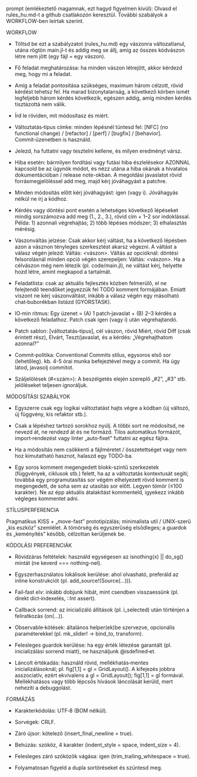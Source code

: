 prompt (emlékeztető magamnak, ezt hagyd figyelmen kívül): Olvasd el rules_hu.md-t a github csatlakozón keresztül. További szabályok a WORKFLOW-ben leírtak szerint.

WORKFLOW

* Töltsd be ezt a szabályzatot (rules_hu.md) egy vászonra változatlanul, utána rögtön main.jl-t és addig meg se állj, amíg az összes kódvászon létre nem jött (egy fájl = egy vászon).

* Fő feladat meghatározása: ha minden vászon létrejött, akkor kérdezd meg, hogy mi a feladat.

* Amíg a feladat pontosítása szükséges, maximum három célzott, rövid kérdést tehetsz fel. Ha marad bizonytalanság, a következő körben ismét legfeljebb három kérdés következik, egészen addig, amíg minden kérdés tisztázottá nem válik.

* Írd le röviden, mit módosítasz és miért.

* Változtatás‑típus címke: minden lépésnél tüntesd fel: \[NFC] (no functional change) / \[refactor] / \[perf] / \[bugfix] / \[behavior]. Commit‑üzenetben is használd.

* Jelezd, ha futtatni vagy tesztelni kellene, és milyen eredményt vársz.

* Hiba esetén: bármilyen fordítási vagy futási hiba észlelésekor AZONNAL kapcsold be az ügynök módot, és nézz utána a hiba okának a hivatalos dokumentációban / release note-okban. A megoldási javaslatot rövid forrásmegjelöléssel add meg, majd kérj jóváhagyást a patchre.

* Minden módosítás előtt kérj jóváhagyást: igen (vagy i). Jóváhagyás nélkül ne írj a kódhoz.

* Kérdés vagy döntési pont esetén a lehetséges következő lépéseket mindig sorszámozva add meg (1., 2., 3.), rövid cím + 1–2 sor indoklással. Példa: 1) azonnali végrehajtás; 2) több lépéses módszer; 3) elhalasztás mérésig.

* Vászonváltás jelzése: Csak akkor kérj váltást, ha a következő lépésben azon a vásznon tényleges szerkesztést akarsz végezni. A váltást a válasz végén jelezd: Váltás: \<vászon>. Váltás az opcióknál: döntési felsorolásnál minden opció végén szerepeljen: Váltás: \<vászon>. Ha a célvászon még nem létezik (pl. code/main.jl), ne váltást kérj, helyette hozd létre, amint megkapod a tartalmát.

* Feladatlista: csak az aktuális fejlesztés közben felmerülő, el ne felejtendő teendőket jegyezzük fel TODO komment formájában. Emiatt viszont ne kérj vászonváltást, inkább a válasz végén egy másolható chat‑buborékban listázd (GYORSTASK).

* IO‑min ritmus: Egy üzenet = (A) 1 patch‑javaslat + (B) 2–3 kérdés a következő feladathoz. Patch csak igen (vagy i) után végrehajtandó.

* Patch sablon: \[változtatás‑típus], cél vászon, rövid Miért, rövid Diff (csak érintett rész), Elvárt, Teszt/javaslat, és a kérdés: „Végrehajthatom azonnal?”

* Commit‑politika: Conventional Commits stílus, egysoros első sor (lehetőleg). kb. 4-5 órai munka befejeztével megy a commit. Ha úgy látod, javasolj commitot.

* Száljelölések (#<szám>): A beszélgetés elején szereplő „#2”, „#3” stb. jelöléseket teljesen ignoráljuk.

MÓDOSÍTÁSI SZABÁLYOK

* Egyszerre csak egy logikai változtatást hajts végre a kódban (új változó, új függvény, kis refaktor stb.).

* Csak a lépéshez tartozó sorokhoz nyúlj. A többi sort ne módosítsd, ne nevezd át, ne rendezd át és ne formázd. Tilos automatikus formázót, import‑rendezést vagy linter „auto‑fixet” futtatni az egész fájlra.

* Ha a módosítás nem csökkenti a fájlméretet / összetettséget vagy nem hoz kimutatható hasznot, halaszd egy TODO-ba.

* Egy soros komment megengedett blokk-szintű szerkezetek (függvények, ciklusok stb.) felett, ha az a változtatás kontextusát segíti; továbbá egy programutasítás sor végém  elhelyezett rövid komment is megengedett, de soha sem az utasítás sor előtt. Legyen tömör (≤100 karakter). Ne az épp aktuális átalakítást kommenteld, igyekezz inkább végleges kommentet adni.

STÍLUSPERFERENCIA

Pragmatikus KISS + „move-fast” prototipizálás; minimalista util / UNIX-szerű „kis eszköz” szemlélet. A tömörség és egyszerűség elsődleges; a guardok és „keményítés” később, célzottan kerüljenek be.

KÓDOLÁSI PREFERENCIÁK

* Rövidzáras feltételek: használd egységesen az isnothing(x) || do\_sg() mintát (ne keverd === nothing-nel).

* Egyszerhasználatos lokálisok kerülése: ahol olvasható, preferáld az inline konstrukciót (pl. add\_source!(Source(...))).

* Fail‑fast elv: inkább dobjunk hibát, mint csendben visszaessünk (pl. direkt dict‑indexelés, ::Int assert).

* Callback sorrend: az inicializáló állítások (pl. i\_selected) után történjen a feliratkozás (on(...)).

* Observable‑kötések: általános helper(ek)be szervezve, opcionális paraméterekkel (pl. mk\_slider! → bind\_to, transform).

* Felesleges guardok kerülése: ha egy érték létezése garantált (pl. inicializálási sorrend miatt), ne használjunk @isdefined‑et.

* Láncolt értékadás: használd rövid, mellékhatás‑mentes inicializálásoknál; pl. fig[1,1] = gl = GridLayout(). A kifejezés jobbra asszociatív, ezért ekvivalens a gl = GridLayout(); fig[1,1] = gl formával. Mellékhatásos vagy több lépcsős hívások láncolását kerüld, mert nehezíti a debuggolást.

FORMÁZÁS

* Karakterkódolás: UTF‑8 (BOM nélkül).

* Sorvégek: CRLF.

* Záró újsor: kötelező (insert\_final\_newline = true).

* Behúzás: szóköz, 4 karakter (indent\_style = space, indent\_size = 4).

* Felesleges záró szóközök vágása: igen (trim\_trailing\_whitespace = true).

* Folyamatosan figyeld a dupla sortöréseket és szüntesd meg.
